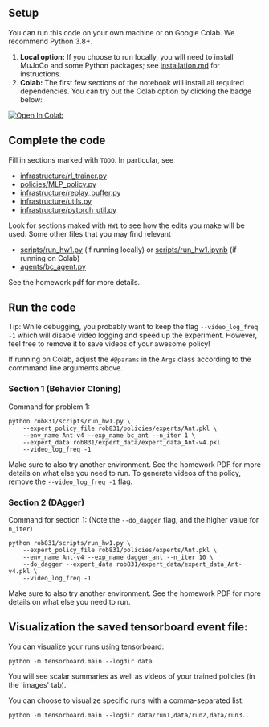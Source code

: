 ## Setup

You can run this code on your own machine or on Google Colab. We recommend Python 3.8+.  

1. **Local option:** If you choose to run locally, you will need to install MuJoCo and some Python packages; see [installation.md](installation.md) for instructions.
2. **Colab:** The first few sections of the notebook will install all required dependencies. You can try out the Colab option by clicking the badge below:

[![Open In Colab](https://colab.research.google.com/assets/colab-badge.svg)](https://colab.research.google.com/github/cmuroboticsdrl/16831_F23_HW/blob/main/hw1/rob831/scripts/run_hw1.ipynb)


## Complete the code

Fill in sections marked with `TODO`. In particular, see
 - [infrastructure/rl_trainer.py](rob831/infrastructure/rl_trainer.py)
 - [policies/MLP_policy.py](rob831/policies/MLP_policy.py)
 - [infrastructure/replay_buffer.py](rob831/infrastructure/replay_buffer.py)
 - [infrastructure/utils.py](rob831/infrastructure/utils.py)
 - [infrastructure/pytorch_util.py](rob831/infrastructure/pytorch_util.py)

Look for sections maked with `HW1` to see how the edits you make will be used.
Some other files that you may find relevant
 - [scripts/run_hw1.py](rob831/scripts/run_hw1.py) (if running locally) or [scripts/run_hw1.ipynb](rob831/scripts/run_hw1.ipynb) (if running on Colab)
 - [agents/bc_agent.py](rob831/agents/bc_agent.py)

See the homework pdf for more details.

## Run the code

Tip: While debugging, you probably want to keep the flag `--video_log_freq -1` which will disable video logging and speed up the experiment. However, feel free to remove it to save videos of your awesome policy!

If running on Colab, adjust the `#@params` in the `Args` class according to the commmand line arguments above.

### Section 1 (Behavior Cloning)
Command for problem 1:

```
python rob831/scripts/run_hw1.py \
	--expert_policy_file rob831/policies/experts/Ant.pkl \
	--env_name Ant-v4 --exp_name bc_ant --n_iter 1 \
	--expert_data rob831/expert_data/expert_data_Ant-v4.pkl
	--video_log_freq -1
```

Make sure to also try another environment.
See the homework PDF for more details on what else you need to run.
To generate videos of the policy, remove the `--video_log_freq -1` flag.

### Section 2 (DAgger)
Command for section 1:
(Note the `--do_dagger` flag, and the higher value for `n_iter`)

```
python rob831/scripts/run_hw1.py \
    --expert_policy_file rob831/policies/experts/Ant.pkl \
    --env_name Ant-v4 --exp_name dagger_ant --n_iter 10 \
    --do_dagger --expert_data rob831/expert_data/expert_data_Ant-v4.pkl \
	--video_log_freq -1
```

Make sure to also try another environment.
See the homework PDF for more details on what else you need to run.

## Visualization the saved tensorboard event file:

You can visualize your runs using tensorboard:
```
python -m tensorboard.main --logdir data
```

You will see scalar summaries as well as videos of your trained policies (in the 'images' tab).

You can choose to visualize specific runs with a comma-separated list:
```
python -m tensorboard.main --logdir data/run1,data/run2,data/run3...
```

